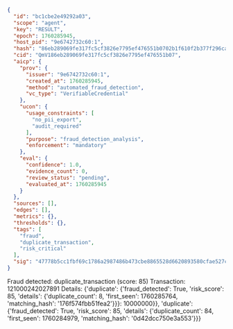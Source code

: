 ```json
{
  "id": "bc1cbe2e49292a03",
  "scope": "agent",
  "key": "RESULT",
  "epoch": 1760285945,
  "host_pid": "9e6742732c60:1",
  "hash": "86eb289069fe317fc5cf3826e7795ef476551b0702b1f610f2b377f296cac862",
  "cid": "QmV186eb289069fe317fc5cf3826e7795ef476551b07",
  "aicp": {
    "prov": {
      "issuer": "9e6742732c60:1",
      "created_at": 1760285945,
      "method": "automated_fraud_detection",
      "vc_type": "VerifiableCredential"
    },
    "ucon": {
      "usage_constraints": [
        "no_pii_export",
        "audit_required"
      ],
      "purpose": "fraud_detection_analysis",
      "enforcement": "mandatory"
    },
    "eval": {
      "confidence": 1.0,
      "evidence_count": 0,
      "review_status": "pending",
      "evaluated_at": 1760285945
    }
  },
  "sources": [],
  "edges": [],
  "metrics": {},
  "thresholds": {},
  "tags": [
    "fraud",
    "duplicate_transaction",
    "risk_critical"
  ],
  "sig": "47778b5cc1fbf69c1786a2987486b473cbe8865528d6620893580cfae527cec0"
}
```

Fraud detected: duplicate_transaction (score: 85)
Transaction: 121000242027891
Details: {'duplicate': {'fraud_detected': True, 'risk_score': 85, 'details': {'duplicate_count': 8, 'first_seen': 1760285764, 'matching_hash': '176f574fbb51fea2'}}}: 10000000}}, 'duplicate': {'fraud_detected': True, 'risk_score': 85, 'details': {'duplicate_count': 84, 'first_seen': 1760284979, 'matching_hash': '0d42dcc750e3a553'}}}
